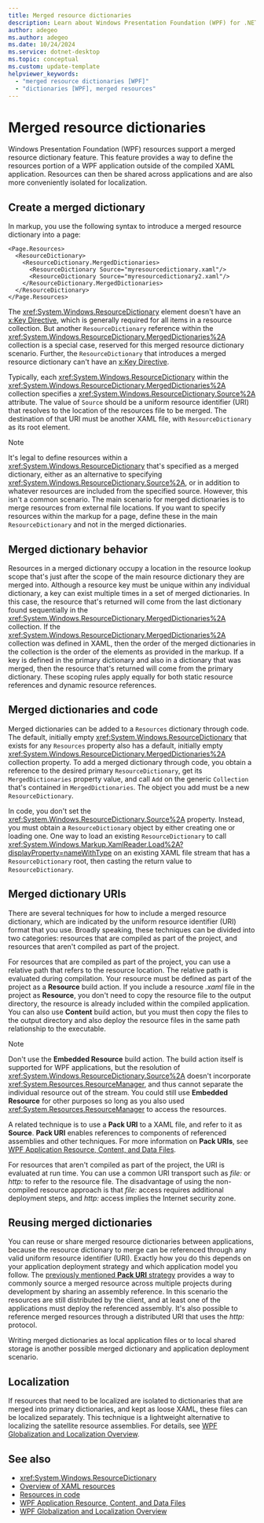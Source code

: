 ```yaml
---
title: Merged resource dictionaries
description: Learn about Windows Presentation Foundation (WPF) for .NET merged resource dictionaries. Define and reference XAML resources outside of a WPF application.
author: adegeo
ms.author: adegeo
ms.date: 10/24/2024
ms.service: dotnet-desktop
ms.topic: conceptual
ms.custom: update-template
helpviewer_keywords: 
  - "merged resource dictionaries [WPF]"
  - "dictionaries [WPF], merged resources"
---
```


# Merged resource dictionaries

Windows Presentation Foundation (WPF) resources support a merged resource dictionary feature. This feature provides a way to define the resources portion of a WPF application outside of the compiled XAML application. Resources can then be shared across applications and are also more conveniently isolated for localization.

## Create a merged dictionary

In markup, you use the following syntax to introduce a merged resource dictionary into a page:

```xaml
<Page.Resources>
  <ResourceDictionary>
    <ResourceDictionary.MergedDictionaries>
      <ResourceDictionary Source="myresourcedictionary.xaml"/>
      <ResourceDictionary Source="myresourcedictionary2.xaml"/>
    </ResourceDictionary.MergedDictionaries>
  </ResourceDictionary>
</Page.Resources>
```

The <xref:System.Windows.ResourceDictionary> element doesn't have an [x:Key Directive](../../xaml-services/xkey-directive.md), which is generally required for all items in a resource collection. But another `ResourceDictionary` reference within the <xref:System.Windows.ResourceDictionary.MergedDictionaries%2A> collection is a special case, reserved for this merged resource dictionary scenario. Further, the `ResourceDictionary` that introduces a merged resource dictionary can't have an [x:Key Directive](../../xaml-services/xkey-directive.md).

Typically, each <xref:System.Windows.ResourceDictionary> within the <xref:System.Windows.ResourceDictionary.MergedDictionaries%2A> collection specifies a <xref:System.Windows.ResourceDictionary.Source%2A> attribute. The value of `Source` should be a uniform resource identifier (URI) that resolves to the location of the resources file to be merged. The destination of that URI must be another XAML file, with `ResourceDictionary` as its root element.

> [!NOTE]
> It's legal to define resources within a <xref:System.Windows.ResourceDictionary> that's specified as a merged dictionary, either as an alternative to specifying <xref:System.Windows.ResourceDictionary.Source%2A>, or in addition to whatever resources are included from the specified source. However, this isn't a common scenario. The main scenario for merged dictionaries is to merge resources from external file locations. If you want to specify resources within the markup for a page, define these in the main `ResourceDictionary` and not in the merged dictionaries.

## Merged dictionary behavior

Resources in a merged dictionary occupy a location in the resource lookup scope that's just after the scope of the main resource dictionary they are merged into. Although a resource key must be unique within any individual dictionary, a key can exist multiple times in a set of merged dictionaries. In this case, the resource that's returned will come from the last dictionary found sequentially in the <xref:System.Windows.ResourceDictionary.MergedDictionaries%2A> collection. If the <xref:System.Windows.ResourceDictionary.MergedDictionaries%2A> collection was defined in XAML, then the order of the merged dictionaries in the collection is the order of the elements as provided in the markup. If a key is defined in the primary dictionary and also in a dictionary that was merged, then the resource that's returned will come from the primary dictionary. These scoping rules apply equally for both static resource references and dynamic resource references.

## Merged dictionaries and code

Merged dictionaries can be added to a `Resources` dictionary through code. The default, initially empty <xref:System.Windows.ResourceDictionary> that exists for any `Resources` property also has a default, initially empty <xref:System.Windows.ResourceDictionary.MergedDictionaries%2A> collection property. To add a merged dictionary through code, you obtain a reference to the desired primary `ResourceDictionary`, get its `MergedDictionaries` property value, and call `Add` on the generic `Collection` that's contained in `MergedDictionaries`. The object you add must be a new `ResourceDictionary`.

In code, you don't set the <xref:System.Windows.ResourceDictionary.Source%2A> property. Instead, you must obtain a `ResourceDictionary` object by either creating one or loading one. One way to load an existing `ResourceDictionary` to call <xref:System.Windows.Markup.XamlReader.Load%2A?displayProperty=nameWithType> on an existing XAML file stream that has a `ResourceDictionary` root, then casting the return value to `ResourceDictionary`.

## Merged dictionary URIs

There are several techniques for how to include a merged resource dictionary, which are indicated by the uniform resource identifier (URI) format that you use. Broadly speaking, these techniques can be divided into two categories: resources that are compiled as part of the project, and resources that aren't compiled as part of the project.

For resources that are compiled as part of the project, you can use a relative path that refers to the resource location. The relative path is evaluated during compilation. Your resource must be defined as part of the project as a **Resource** build action. If you include a resource _.xaml_ file in the project as **Resource**, you don't need to copy the resource file to the output directory, the resource is already included within the compiled application. You can also use **Content** build action, but you must then copy the files to the output directory and also deploy the resource files in the same path relationship to the executable.

> [!NOTE]
> Don't use the **Embedded Resource** build action. The build action itself is supported for WPF applications, but the resolution of <xref:System.Windows.ResourceDictionary.Source%2A> doesn't incorporate <xref:System.Resources.ResourceManager>, and thus cannot separate the individual resource out of the stream. You could still use **Embedded Resource** for other purposes so long as you also used <xref:System.Resources.ResourceManager> to access the resources.

<a name="packuri"></a>

A related technique is to use a **Pack URI** to a XAML file, and refer to it as **Source**. **Pack URI** enables references to components of referenced assemblies and other techniques. For more information on **Pack URIs**, see [WPF Application Resource, Content, and Data Files](../app-development/wpf-application-resource-content-and-data-files.md).

For resources that aren't compiled as part of the project, the URI is evaluated at run time. You can use a common URI transport such as _file:_ or _http:_ to refer to the resource file. The disadvantage of using the non-compiled resource approach is that _file:_ access requires additional deployment steps, and _http:_ access implies the Internet security zone.

## Reusing merged dictionaries

You can reuse or share merged resource dictionaries between applications, because the resource dictionary to merge can be referenced through any valid uniform resource identifier (URI). Exactly how you do this depends on your application deployment strategy and which application model you follow. The [previously mentioned **Pack URI** strategy](#packuri) provides a way to commonly source a merged resource across multiple projects during development by sharing an assembly reference. In this scenario the resources are still distributed by the client, and at least one of the applications must deploy the referenced assembly. It's also possible to reference merged resources through a distributed URI that uses the _http:_ protocol.

Writing merged dictionaries as local application files or to local shared storage is another possible merged dictionary and application deployment scenario.

## Localization

If resources that need to be localized are isolated to dictionaries that are merged into primary dictionaries, and kept as loose XAML, these files can be localized separately. This technique is a lightweight alternative to localizing the satellite resource assemblies. For details, see [WPF Globalization and Localization Overview](../advanced/wpf-globalization-and-localization-overview.md).

## See also

- <xref:System.Windows.ResourceDictionary>
- [Overview of XAML resources](xaml-resources-overview.md)
- [Resources in code](xaml-resources-and-code.md)
- [WPF Application Resource, Content, and Data Files](../app-development/wpf-application-resource-content-and-data-files.md)
- [WPF Globalization and Localization Overview](../advanced/wpf-globalization-and-localization-overview.md)
